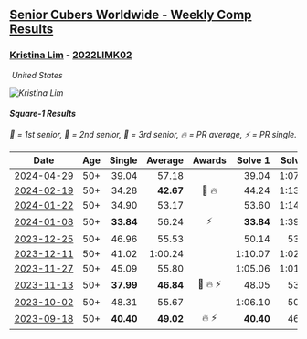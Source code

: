 <style>table {white-space: nowrap;}</style>
<link rel="stylesheet" type="text/css" href="/scw-comp/css/flags.css" />

## [Senior Cubers Worldwide - Weekly Comp Results](/scw-comp/results/)
### [Kristina Lim](README.md) - [2022LIMK02](https://www.worldcubeassociation.org/persons/2022LIMK02?event=sq1)

<i class="flag flag-US" />&nbsp;United States

![Kristina Lim](1670987100.jpg)

#### Square-1 Results

<span style="white-space: nowrap;">🥇 = 1st senior</span>, <span style="white-space: nowrap;">🥈 = 2nd senior</span>, <span style="white-space: nowrap;">🥉 = 3rd senior</span>, <span style="white-space: nowrap;">🔥 = PR average</span>, <span style="white-space: nowrap;">⚡ = PR single</span>.

| Date | Age | Single | Average | Awards | Solve 1 | Solve 2 | Solve 3 | Solve 4 | Solve 5 | Video |
| :--: | :--: | --: | --: | :--: | --: | --: | --: | --: | --: | :-- |
| [2024-04-29](../../results/2024-04-29/sq1.md) | 50+ | 39.04 | 57.18 |  | 39.04 | 1:07.99 | 1:10.30 | 43.31 | 1:00.24 | [Desktop](https://www.facebook.com/1045330593/videos/794047935696933) / [Mobile](https://m.facebook.com/1045330593/videos/794047935696933) |
| [2024-02-19](../../results/2024-02-19/sq1.md) | 50+ | 34.28 | **42.67** | 🥉 🔥 | 44.24 | 1:13.21 | 45.96 | 34.28 | 37.81 | [Desktop](https://www.facebook.com/1045330593/videos/363945936547727) / [Mobile](https://m.facebook.com/1045330593/videos/363945936547727) |
| [2024-01-22](../../results/2024-01-22/sq1.md) | 50+ | 34.90 | 53.17 |  | 53.60 | 1:14.99 | 53.43 | 34.90 | 52.47 | [Desktop](https://www.facebook.com/1045330593/videos/3688999188086874) / [Mobile](https://m.facebook.com/1045330593/videos/3688999188086874) |
| [2024-01-08](../../results/2024-01-08/sq1.md) | 50+ | **33.84** | 56.24 | ⚡ | **33.84** | 1:39.98 | 1:05.13 | 47.76 | 55.84 | [Desktop](https://www.facebook.com/1045330593/videos/1603612097078168) / [Mobile](https://m.facebook.com/1045330593/videos/1603612097078168) |
| [2023-12-25](../../results/2023-12-25/sq1.md) | 50+ | 46.96 | 55.53 |  | 50.14 | 53.52 | 46.96 | 1:02.93 | 1:12.61 | [Desktop](https://www.facebook.com/1045330593/videos/370845288969275) / [Mobile](https://m.facebook.com/1045330593/videos/370845288969275) |
| [2023-12-11](../../results/2023-12-11/sq1.md) | 50+ | 41.02 | 1:00.24 |  | 1:10.07 | 1:02.23 | 1:21.80 | 48.42 | 41.02 | [Desktop](https://www.facebook.com/1045330593/videos/325999760266673) / [Mobile](https://m.facebook.com/1045330593/videos/325999760266673) |
| [2023-11-27](../../results/2023-11-27/sq1.md) | 50+ | 45.09 | 55.80 |  | 1:05.06 | 1:01.00 | 45.09 | 58.74 | 47.65 | [Desktop](https://www.facebook.com/1045330593/videos/664377559177357) / [Mobile](https://m.facebook.com/1045330593/videos/664377559177357) |
| [2023-11-13](../../results/2023-11-13/sq1.md) | 50+ | **37.99** | **46.84** | 🥉 🔥 ⚡ | 48.05 | 53.08 | 39.38 | 1:06.70 | **37.99** | [Desktop](https://www.facebook.com/1045330593/videos/1016611006219594) / [Mobile](https://m.facebook.com/1045330593/videos/1016611006219594) |
| [2023-10-02](../../results/2023-10-02/sq1.md) | 50+ | 48.31 | 55.67 |  | 1:06.10 | 50.82 | 54.72 | 1:01.46 | 48.31 | [Desktop](https://www.facebook.com/1045330593/videos/348494574320855) / [Mobile](https://m.facebook.com/1045330593/videos/348494574320855) |
| [2023-09-18](../../results/2023-09-18/sq1.md) | 50+ | **40.40** | **49.02** | 🔥 ⚡ | **40.40** | 46.50 | 47.52 | 53.04 | 1:13.02 | [Desktop](https://www.facebook.com/1045330593/videos/280968258117529) / [Mobile](https://m.facebook.com/1045330593/videos/280968258117529) |


<!-- Global site tag (gtag.js) - Google Analytics -->
<script async src="https://www.googletagmanager.com/gtag/js?id=UA-86348435-3"></script>
<script>window.dataLayer = window.dataLayer || []; function gtag() {dataLayer.push(arguments);} gtag('js', new Date()); gtag('config', 'UA-86348435-3');</script>
